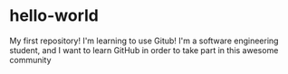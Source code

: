 # hello-world
My first repository! I'm learning to use Gitub!
I'm a software engineering student, and I want to learn GitHub in order to take part in this awesome community
